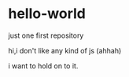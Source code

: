 # hello-world
just one first repository

hi,i don't like any kind of js (ahhah)

i want to hold on to it.
